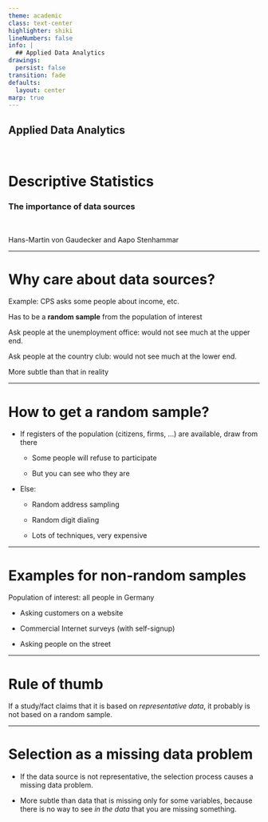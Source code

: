 ```yaml
---
theme: academic
class: text-center
highlighter: shiki
lineNumbers: false
info: |
  ## Applied Data Analytics
drawings:
  persist: false
transition: fade
defaults:
  layout: center
marp: true
---
```


## Applied Data Analytics

<br>

# Descriptive Statistics

### The importance of data sources

<br>

Hans-Martin von Gaudecker and Aapo Stenhammar

---

# Why care about data sources?

Example: CPS asks some people about income, etc.

Has to be a **random sample** from the population of interest

Ask people at the unemployment office: would not see much at the upper end.

Ask people at the country club: would not see much at the lower end.

More subtle than that in reality

---

# How to get a random sample?

- If registers of the population (citizens, firms, ...) are available, draw from there

  - Some people will refuse to participate

  - But you can see who they are

- Else:

  - Random address sampling

  - Random digit dialing

  - Lots of techniques, very expensive

---

# Examples for non-random samples

Population of interest: all people in Germany

- Asking customers on a website

- Commercial Internet surveys (with self-signup)

- Asking people on the street

---

# Rule of thumb

If a study/fact claims that it is based on _representative data_, it probably is not
based on a random sample.

---

# Selection as a missing data problem

- If the data source is not representative, the selection process causes a missing data
  problem.

- More subtle than data that is missing only for some variables, because there is no way
  to see _in the data_ that you are missing something.
